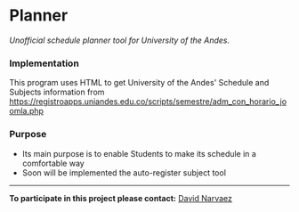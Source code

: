 # Planner
_Unofficial schedule planner tool for University of the Andes._


### Implementation
This program uses HTML to get University of the Andes' Schedule and Subjects information from https://registroapps.uniandes.edu.co/scripts/semestre/adm_con_horario_joomla.php

### Purpose
* Its main purpose is to enable Students to make its schedule in a comfortable way
* Soon will be implemented the auto-register subject tool

____
**To participate in this project please contact:** [David Narvaez](mailto:dnarvaez27@outlook.com)